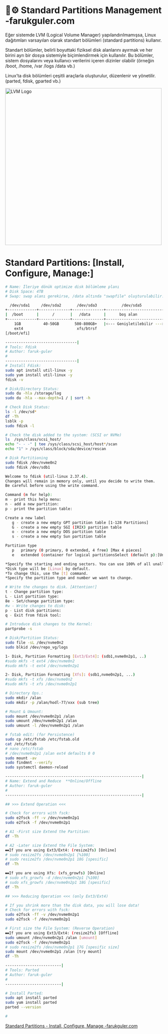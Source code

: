 
# 💾⚙️ Standard Partitions Management -farukguler.com

Eğer sistemde LVM (Logical Volume Manager) yapılandırılmamışsa, Linux dağıtımları varsayılan olarak standart bölümleri (standard partitions) kullanır.

Standart bölümler, belirli boyuttaki fiziksel disk alanlarını ayırmak ve her birini ayrı bir dosya sistemiyle biçimlendirmek için kullanılır.
Bu bölümler, sistem dosyalarını veya kullanıcı verilerini içeren dizinler olabilir (örneğin /boot, /home, /var /logs /data vb.)

Linux’ta disk bölümleri çeşitli araçlarla oluşturulur, düzenlenir ve yönetilir. (parted, fdisk, gparted vb.)


<p align="left">
  <img src="https://farukguler.com/assets/post_images/disk-lnx.jpg" alt="LVM Logo" width="500"/>
</p>


# Standard Partitions: [Install, Configure, Manage:]

```sh
# Name: İleriye dönük optimize disk bölümleme planı
# Disk Space: 4TB
# Swap: swap alanı gerekirse, /data altında "swapfile" oluşturulabilir.

  /dev/sda1     /dev/sda2       /dev/sda3           /dev/sda5
+-------------+--------------+--------------+--------------------------+
|  /boot      |      /       |   /data      |      boş alan            |
+-------------+--------------+--------------+--------------------------+
    1GB          40-50GB       500-800GB+   |<--- Genişletilebilir --->|
    ext4                        xfs/btrsf
[/boot/efi]
```

```sh
--------------------------------|
# Tools: Fdisk
# Author: faruk-guler
# 
--------------------------------|
# Install Fdisk:
sudo apt install util-linux -y
sudo yum install util-linux -y
fdisk -v

# Disk/Directory Status:
sudo du -hla /storage/log
sudo du -hla --max-depth=1 / | sort -h

# Check Disk Status:
ls -l /dev/sd*
df -Th
lsblk -p
sudo fdisk -l

# Check the disk added to the system: (SCSI or NVMe)
ls  /sys/class/scsi_host/
echo "- - -" | tee /sys/class/scsi_host/host*/scan
echo "1" > /sys/class/block/sda/device/rescan

# Disk Partitioning 
sudo fdisk /dev/nvme0n2
sudo fdisk /dev/sdb1

Welcome to fdisk (util-linux 2.37.4).
Changes will remain in memory only, until you decide to write them.
Be careful before using the write command.

Command (m for help):
m - print this help menu:
n - add a new partition:
p - print the partition table:

Create a new label
   g - create a new empty GPT partition table [1-128 Partitions]
   G - create a new empty SGI (IRIX) partition table
   o - create a new empty DOS partition table
   s - create a new empty Sun partition table

Partition type
   p   primary (0 primary, 0 extended, 4 free) [Max 4 pieces]
   e   extended (container for logical partitionsSelect (default p):[Unlimited]

*Specify the starting and ending sectors. You can use 100% of all unallocated space.
*Disk type will be [Linux] by default.
*To change this, use the [t] command.
*Specify the partition type and number we want to change.

# Write the changes to disk. [Attention!]
t - Change partition type:
L - List partition type:
8e - Set/change partition type:
#w - Write changes to disk:
p - List disk partitions:
q - Exit from fdisk tool:

# Introduce disk changes to the Kernel:
partprobe -s

# Disk/Partition Status:
sudo file -sL /dev/nvme0n2
sudo blkid /dev/repo_vg/logs

1- Disk, Partition Formatting [Ext3/Ext4]: (sdb1,nvme0n2p1, ..)
#sudo mkfs -t ext4 /dev/nvme0n2
#sudo mkfs -t ext4 /dev/nvme0n2p1

2- Disk, Partition Formatting [Xfs]: (sdb1,nvme0n2p1, ...)
#sudo mkfs -t xfs /dev/nvme0n2
#sudo mkfs -t xfs /dev/nvme0n2p1

# Directory Ops.:
sudo mkdir /alan
sudo mkdir -p /alan/hodl-77/xxx (sub tree)

# Mount & Umount:
sudo mount /dev/nvme0n2p1 /alan
sudo umount /dev/nvme0n2p1 /alan
sudo umount -l /dev/nvme0n2p1 /alan

# fstab edit: (for Persistence)
sudo cp /etc/fstab /etc/fstab.old
cat /etc/fstab
# nano /etc/fstab
# /dev/nvme0n2p1 /alan ext4 defaults 0 0
sudo mount -av
sudo findmnt --verify
sudo systemctl daemon-reload

-------------------------------------------------------------|
# Name: Extend and Reduce  **Online/Offline
# Author: faruk-guler
# 
-------------------------------------------------------------|

## >>> Extend Operation <<<

# Check for errors with fsck:
sudo e2fsck -ff -v /dev/nvme0n2p1
sudo e2fsck -f /dev/nvme0n2p1

# A1 -First size Extend the Partition:
df -Th

# A2 -Later size Extend the File System:
⦁⦁If you are using Ext3/Ext4: (resize2fs) [Online]
# sudo resize2fs /dev/nvme0n2p1 [%100]
# sudo resize2fs /dev/nvme0n2p1 18G [spesific]
df -Th

⦁⦁If you are using Xfs: (xfs_growfs) [Online]
# sudo xfs_growfs -d /dev/nvme0n2p1 [%100]
# sudo xfs_growfs /dev/nvme0n2p1 18G [spesific]
df -Th

## >>> Reducing Operation <<< (only Ext3/Ext4)

# If you shrink more than the disk data, you will lose data!
# Check for errors with fsck:
sudo e2fsck -ff -v /dev/nvme0n2p1
sudo e2fsck -f /dev/nvme0n2p1

# First size the File System: (Reverse Operation)
⦁⦁If you are using Ext3/Ext4: (resize2fs) [Offline]
sudo umount /dev/nvme0n2p1 /alan [umount]
sudo e2fsck -f /dev/nvme0n2p1
# sudo resize2fs /dev/nvme0n2p1 17G [spesific size]
sudo mount /dev/nvme0n2p1 /alan [try mount]
df -Th

```
```sh
-------------------------|
# Tools: Parted
# Author: faruk-guler
# 
-------------------------|

# Install Parted:
sudo apt install parted
sudo yum install parted
parted --version

# 

```

[Standard Partitions - Install, Configure, Manage -farukguler.com](https://farukguler.com/posts/standard-partitions-install-configure-manage/)
